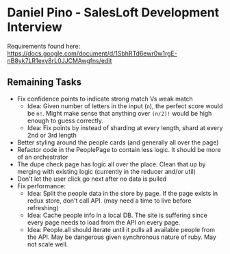 # Daniel Pino - SalesLoft Development Interview

Requirements found here: https://docs.google.com/document/d/1SbhRTd6ewr0w1rgE-nB8yk7LR1exy8rL0JJCMAwgfns/edit


## Remaining Tasks
- Fix confidence points to indicate strong match Vs weak match
  - Idea: Given number of letters in the input (`n`), the perfect score would be `n!`. Might make sense that anything over `(n/2)!` would be high enough to guess correctly.
  - Idea: Fix points by instead of sharding at every length, shard at every 2nd or 3rd length
- Better styling around the people cards (and generally all over the page)
- Refactor code in the PeoplePage to contain less logic. It should be more of an orchestrator
- The dupe check page has logic all over the place. Clean that up by merging with existing logic (currently in the reducer and/or util)
- Don't let the user click go next after no data is pulled
- Fix performance:
  - Idea: Split the people data in the store by page. If the page exists in redux store, don't call API. (may need a time to live before refreshing)
  - Idea: Cache people info in a local DB. The site is suffering since every page needs to load from the API on every page.
  - Idea: People.all should iterate until it pulls all available people from the API. May be dangerous given synchronous nature of ruby. May not scale well.
